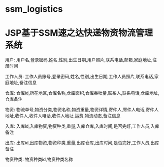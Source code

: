 # ssm_logistics
# JSP基于SSM速之达快递物资物流管理系统

用户: 用户名,登录密码,姓名,性别,出生日期,用户照片,联系电话,邮箱,家庭地址,注册时间

工作人员: 工作人员账号,登录密码,姓名,性别,出生日期,工作人员照片,联系电话,家庭地址,备注信息

仓库: 仓库id,所在地区,仓库名称,仓库面积,仓库吞吐量,联系人,联系电话,仓库地址,仓库备注

物资: 物流单号,物资分类,物资名称,物资重量,物资详情,寄件人,寄件人电话,寄件人地址,收件人,收件人电话,收件人地址,运费,物流动态,备注信息

入库: 入库id,入库物资,物资种类,重量,入库仓库,入库时间,是否完好,工作人员,入库备注

出库: 出库id,出库物资,物资种类,重量,出库仓库,出库时间,是否完好,工作人员,出库备注

物资种类: 物资种类id,物资种类名称
